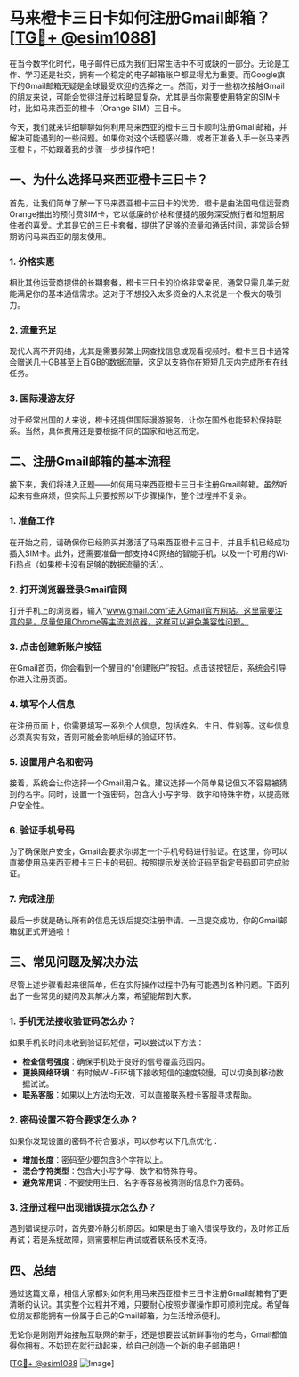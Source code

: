 # 马来橙卡三日卡如何注册Gmail邮箱？[[TG💪+ @esim1088](https://t.me/s/esim1088)]

在当今数字化时代，电子邮件已成为我们日常生活中不可或缺的一部分。无论是工作、学习还是社交，拥有一个稳定的电子邮箱账户都显得尤为重要。而Google旗下的Gmail邮箱无疑是全球最受欢迎的选择之一。然而，对于一些初次接触Gmail的朋友来说，可能会觉得注册过程略显复杂，尤其是当你需要使用特定的SIM卡时，比如马来西亚的橙卡（Orange SIM）三日卡。

今天，我们就来详细聊聊如何利用马来西亚的橙卡三日卡顺利注册Gmail邮箱，并解决可能遇到的一些问题。如果你对这个话题感兴趣，或者正准备入手一张马来西亚橙卡，不妨跟着我的步骤一步步操作吧！

## 一、为什么选择马来西亚橙卡三日卡？

首先，让我们简单了解一下马来西亚橙卡三日卡的优势。橙卡是由法国电信运营商Orange推出的预付费SIM卡，它以低廉的价格和便捷的服务深受旅行者和短期居住者的喜爱。尤其是它的三日卡套餐，提供了足够的流量和通话时间，非常适合短期访问马来西亚的朋友使用。

### 1. 价格实惠
相比其他运营商提供的长期套餐，橙卡三日卡的价格非常亲民，通常只需几美元就能满足你的基本通信需求。这对于不想投入太多资金的人来说是一个极大的吸引力。

### 2. 流量充足
现代人离不开网络，尤其是需要频繁上网查找信息或观看视频时。橙卡三日卡通常会赠送几十GB甚至上百GB的数据流量，这足以支持你在短短几天内完成所有在线任务。

### 3. 国际漫游友好
对于经常出国的人来说，橙卡还提供国际漫游服务，让你在国外也能轻松保持联系。当然，具体费用还是要根据不同的国家和地区而定。

## 二、注册Gmail邮箱的基本流程

接下来，我们将进入正题——如何用马来西亚橙卡三日卡注册Gmail邮箱。虽然听起来有些麻烦，但实际上只要按照以下步骤操作，整个过程并不复杂。

### 1. 准备工作

在开始之前，请确保你已经购买并激活了马来西亚橙卡三日卡，并且手机已经成功插入SIM卡。此外，还需要准备一部支持4G网络的智能手机，以及一个可用的Wi-Fi热点（如果橙卡没有足够的数据流量的话）。

### 2. 打开浏览器登录Gmail官网

打开手机上的浏览器，输入“www.gmail.com”进入Gmail官方网站。这里需要注意的是，尽量使用Chrome等主流浏览器，这样可以避免兼容性问题。

### 3. 点击创建新账户按钮

在Gmail首页，你会看到一个醒目的“创建账户”按钮。点击该按钮后，系统会引导你进入注册页面。

### 4. 填写个人信息

在注册页面上，你需要填写一系列个人信息，包括姓名、生日、性别等。这些信息必须真实有效，否则可能会影响后续的验证环节。

### 5. 设置用户名和密码

接着，系统会让你选择一个Gmail用户名。建议选择一个简单易记但又不容易被猜到的名字。同时，设置一个强密码，包含大小写字母、数字和特殊字符，以提高账户安全性。

### 6. 验证手机号码

为了确保账户安全，Gmail会要求你绑定一个手机号码进行验证。在这里，你可以直接使用马来西亚橙卡三日卡的号码。按照提示发送验证码至指定号码即可完成验证。

### 7. 完成注册

最后一步就是确认所有的信息无误后提交注册申请。一旦提交成功，你的Gmail邮箱就正式开通啦！

## 三、常见问题及解决办法

尽管上述步骤看起来很简单，但在实际操作过程中仍有可能遇到各种问题。下面列出了一些常见的疑问及其解决方案，希望能帮到大家。

### 1. 手机无法接收验证码怎么办？

如果手机长时间未收到验证码短信，可以尝试以下方法：

- **检查信号强度**：确保手机处于良好的信号覆盖范围内。
- **更换网络环境**：有时候Wi-Fi环境下接收短信的速度较慢，可以切换到移动数据试试。
- **联系客服**：如果以上方法均无效，可以直接联系橙卡客服寻求帮助。

### 2. 密码设置不符合要求怎么办？

如果你发现设置的密码不符合要求，可以参考以下几点优化：

- **增加长度**：密码至少要包含8个字符以上。
- **混合字符类型**：包含大小写字母、数字和特殊符号。
- **避免常用词**：不要使用生日、名字等容易被猜测的信息作为密码。

### 3. 注册过程中出现错误提示怎么办？

遇到错误提示时，首先要冷静分析原因。如果是由于输入错误导致的，及时修正后再试；若是系统故障，则需要稍后再试或者联系技术支持。

## 四、总结

通过这篇文章，相信大家都对如何利用马来西亚橙卡三日卡注册Gmail邮箱有了更清晰的认识。其实整个过程并不难，只要耐心按照步骤操作即可顺利完成。希望每位朋友都能拥有一份属于自己的Gmail邮箱，为生活增添便利。

无论你是刚刚开始接触互联网的新手，还是想要尝试新鲜事物的老鸟，Gmail都值得你拥有。不妨现在就行动起来，给自己创造一个新的电子邮箱吧！

[[TG💪+ @esim1088](https://t.me/s/esim1088) ![Image](https://i.postimg.cc/4NQfJmqS/Snipaste-2025-05-13-00-14-12.png)]